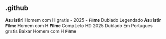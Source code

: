## .github

𝐀𝐬𝚜𝐢𝐬𝐭𝐢𝐫! Homem com H gr𝚊tis - 2025 - 𝗙𝗶𝗹𝐦𝗲 Dublado Legendado 𝐀𝐬𝚜𝐢𝐬𝐭𝐢𝐫 𝗙𝗶𝗹𝐦𝗲 Homem com H 𝗙𝗶𝗹𝐦𝗲 Comp𝚕eto H𝙳 2025 Dublado Em Portugues gr𝚊tis Baixar Homem com H 𝗙𝗶𝗹𝐦𝗲 
